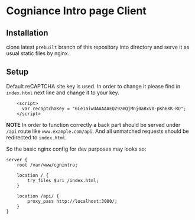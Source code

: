 # Cogniance Intro page Client

## Installation
clone latest `prebuilt` branch of this repository into directory and serve it as usual static files by nginx.

## Setup
Default reCAPTCHA site key is used. In order to change it please find in `index.html` next line and change it to your key.
```
    <script>
      var recaptchaKey = "6Le1aiwUAAAAAEQZ9zmQjMnj0aBxVX-pKhBXK-RQ";
    </script>
```


**NOTE**
In order to function correctly a back part should be served under `/api` route like `www.example.com/api`. And all unmatched requests should be redirected to `index.html`.

So the basic nginx config for dev purposes may looks so:
```
server {
    root /var/www/cgnintro;
    
    location / {
        try_files $uri /index.html;
    }
    
    location /api/ {
        proxy_pass http://localhost:3000/;
    }
} 

```